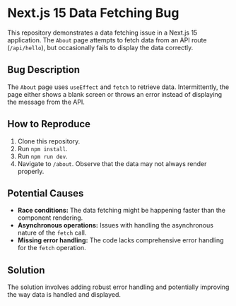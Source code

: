 # Next.js 15 Data Fetching Bug

This repository demonstrates a data fetching issue in a Next.js 15 application.  The `About` page attempts to fetch data from an API route (`/api/hello`), but occasionally fails to display the data correctly.

## Bug Description

The `About` page uses `useEffect` and `fetch` to retrieve data.  Intermittently, the page either shows a blank screen or throws an error instead of displaying the message from the API.

## How to Reproduce

1. Clone this repository.
2. Run `npm install`.
3. Run `npm run dev`.
4. Navigate to `/about`.  Observe that the data may not always render properly.

## Potential Causes

* **Race conditions:**  The data fetching might be happening faster than the component rendering.
* **Asynchronous operations:** Issues with handling the asynchronous nature of the `fetch` call.
* **Missing error handling:** The code lacks comprehensive error handling for the `fetch` operation.

## Solution

The solution involves adding robust error handling and potentially improving the way data is handled and displayed.